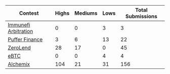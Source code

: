 | Contest | Highs | Mediums | Lows | Total Submissions |
| ------ | ----- | ------- | ---- | ----------------- |
| [Immunefi Arbitration](https://immunefi.com/bounty/immunefiarbitration-boost/) | 0 | 0 | 3 | 3 |
| [Puffer Finance](https://immunefi.com/bounty/pufferfinance-boost/) | 3 | 6 | 13 | 22 |
| [ZeroLend](https://immunefi.com/bounty/zerolend-boost/) | 28 | 17 | 0 | 45 |
| [eBTC](https://immunefi.com/bounty/ebtc-boost/) | 0 | 0 | 4 | 4 |
| [Alchemix](https://immunefi.com/bounty/alchemix-boost/) | 104 | 21 | 31 | 156 |

